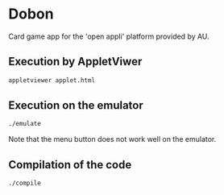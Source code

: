 # Dobon
Card game app for the 'open appli' platform provided by AU.

## Execution by AppletViwer
```bash
appletviewer applet.html
```

## Execution on the emulator
```bash
./emulate
```
Note that the menu button does not work well on the emulator.

## Compilation of the code
```bash
./compile
```


